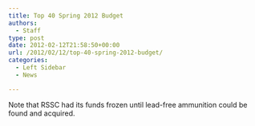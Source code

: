 ```yaml
---
title: Top 40 Spring 2012 Budget
authors: 
  - Staff
type: post
date: 2012-02-12T21:58:50+00:00
url: /2012/02/12/top-40-spring-2012-budget/
categories:
  - Left Sidebar
  - News

---
```

Note that RSSC had its funds frozen until lead-free ammunition could be found and acquired.<a href="http://www.reedquest.org/2012/02/top-40-spring-2012-budget/revised-spring-12-hell-budget_01/" rel="attachment wp-att-1294"><img class="aligncenter size-large wp-image-1294" title="Revised Spring '12 Hell Budget_01" src="https://i1.wp.com/www.reedquest.org/wp-content/uploads/2012/02/Revised-Spring-12-Hell-Budget_01-791x1024.png?resize=791%2C1024" alt="" data-recalc-dims="1" /></a>

<p style="text-align: center;">
  <a href="http://www.reedquest.org/2012/02/top-40-spring-2012-budget/revised-spring-12-hell-budget_02/" rel="attachment wp-att-1295"><img class="size-large wp-image-1295 aligncenter" title="Revised Spring '12 Hell Budget_02" src="https://i1.wp.com/www.reedquest.org/wp-content/uploads/2012/02/Revised-Spring-12-Hell-Budget_02-791x1024.png?resize=791%2C1024" alt="" data-recalc-dims="1" /></a>
</p>